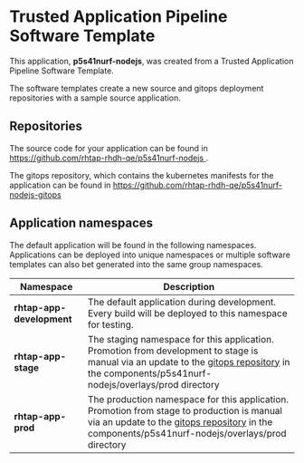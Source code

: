 # Trusted Application Pipeline Software Template

This application, **p5s41nurf-nodejs**, was created from a Trusted Application Pipeline Software Template.

The software templates create a new source and gitops deployment repositories with a sample source application. 

## Repositories

The source code for your application can be found in [https://github.com/rhtap-rhdh-qe/p5s41nurf-nodejs ](https://github.com/rhtap-rhdh-qe/p5s41nurf-nodejs ).
 
The gitops repository, which contains the kubernetes manifests for the application can be found in 
[https://github.com/rhtap-rhdh-qe/p5s41nurf-nodejs-gitops ](https://github.com/rhtap-rhdh-qe/p5s41nurf-nodejs-gitops ) 

## Application namespaces 

The default application will be found in the following namespaces. Applications can be deployed into unique namespaces or multiple software templates can also bet generated into the same group namespaces.  

|  Namespace   |  Description   |  
| -------- | -------- |   
| **rhtap-app-development** | The default application during development. Every build will be deployed to this namespace for testing. | 
| **rhtap-app-stage** | The staging namespace for this application. Promotion from development to stage is manual via an update to the [gitops repository](https://github.com/rhtap-rhdh-qe/p5s41nurf-nodejs-gitops ) in the components/p5s41nurf-nodejs/overlays/prod directory |  
| **rhtap-app-prod** | The production namespace for this application. Promotion from stage to production is manual via an update to the [gitops repository](https://github.com/rhtap-rhdh-qe/p5s41nurf-nodejs-gitops ) in the components/p5s41nurf-nodejs/overlays/prod directory | 